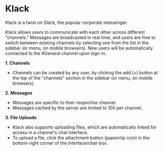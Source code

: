 # Klack

Klack is a twist on Slack, the popular corporate messenger.

Klack allows users to communicate with each other across different "channels." Messages are broadcasted
in real time, and users are free to switch between existing channels by selecting one from the list in
the sidebar (or menu, on mobile browsers). New users will be automatically connected to the #General
channel upon sign-in.

**1. Channels**
- Channels can be created by any user, by clicking the add (+) button at the top of the "channels" section
in the sidebar (or menu, on mobile browsers).

**2. Messages**
- Messages are specific to their respective channel.
- Messages cached by the server are limited to 100 per channel.

**3. File Uploads**
- Klack also supports uploading files, which are automatically linked for access in a channel's chat
interface.
- To upload a file, click the attachment button (paperclip icon) in the bottom-right corner of the
interface/chat-box.
